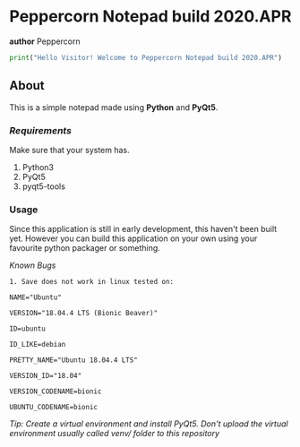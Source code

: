 # Peppercorn Notepad build 2020.APR
**author** Peppercorn

```python
print("Hello Visitor! Welcome to Peppercorn Notepad build 2020.APR")
```
## About
This is a simple notepad made using **Python** and **PyQt5**. 

### *Requirements*
Make sure that your system has.
1. Python3
2. PyQt5
3. pyqt5-tools

### Usage

Since this application is still in early development, this haven't been built yet. 
However you can build this application on your own using your favourite python  packager
or something.  

*Known Bugs*
```
1. Save does not work in linux tested on:

NAME="Ubuntu"

VERSION="18.04.4 LTS (Bionic Beaver)"

ID=ubuntu

ID_LIKE=debian

PRETTY_NAME="Ubuntu 18.04.4 LTS"

VERSION_ID="18.04"

VERSION_CODENAME=bionic

UBUNTU_CODENAME=bionic
```

*Tip: Create a virtual environment and install PyQt5. Don't upload the virtual environment usually called venv/ folder to this repository*
